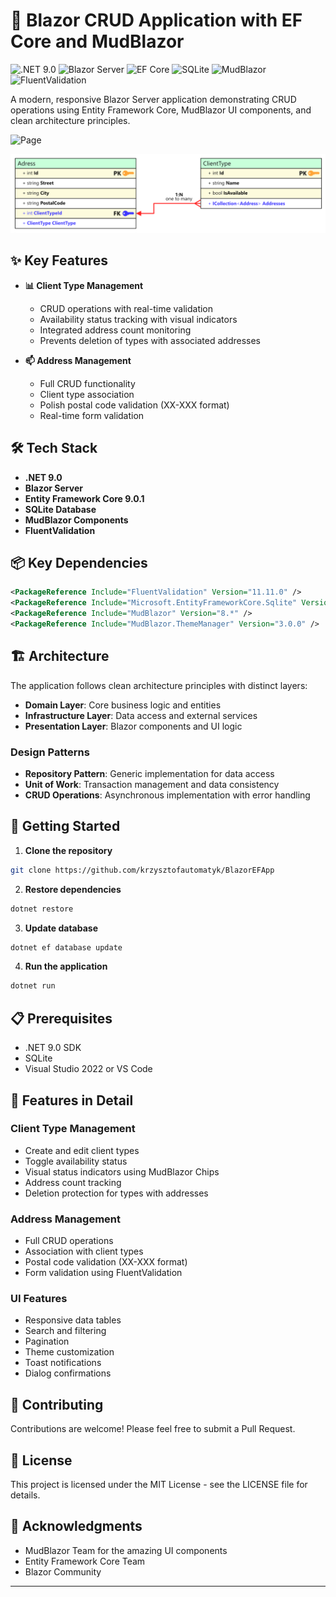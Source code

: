 # 🚀 Blazor CRUD Application with EF Core and MudBlazor
![.NET 9.0](https://img.shields.io/badge/.NET-9.0-blue?style=flat-square)
![Blazor Server](https://img.shields.io/badge/Blazor-Server-blue?style=flat-square)
![EF Core](https://img.shields.io/badge/EF%20Core-9.0.1-blue?style=flat-square)
![SQLite](https://img.shields.io/badge/SQLite-SQLite-blue?style=flat-square)
![MudBlazor](https://img.shields.io/badge/MudBlazor-8.x-brightgreen?style=flat-square)
![FluentValidation](https://img.shields.io/badge/FluentValidation-11.11.0-yellow?style=flat-square)

A modern, responsive Blazor Server application demonstrating CRUD operations using Entity Framework Core, MudBlazor UI components, and clean architecture principles.


![Page](./Images/BlazorEFApp.gif)


![EF](./Images/BlazorEFApp.png)


## ✨ Key Features

- **📊 Client Type Management**
  - CRUD operations with real-time validation
  - Availability status tracking with visual indicators
  - Integrated address count monitoring
  - Prevents deletion of types with associated addresses

- **📫 Address Management**
  - Full CRUD functionality
  - Client type association
  - Polish postal code validation (XX-XXX format)
  - Real-time form validation

## 🛠️ Tech Stack

- **.NET 9.0**
- **Blazor Server**
- **Entity Framework Core 9.0.1**
- **SQLite Database**
- **MudBlazor Components**
- **FluentValidation**

## 📦 Key Dependencies

```xml
<PackageReference Include="FluentValidation" Version="11.11.0" />
<PackageReference Include="Microsoft.EntityFrameworkCore.Sqlite" Version="9.0.1" />
<PackageReference Include="MudBlazor" Version="8.*" />
<PackageReference Include="MudBlazor.ThemeManager" Version="3.0.0" />
```

## 🏗️ Architecture

The application follows clean architecture principles with distinct layers:

- **Domain Layer**: Core business logic and entities
- **Infrastructure Layer**: Data access and external services
- **Presentation Layer**: Blazor components and UI logic

### Design Patterns

- **Repository Pattern**: Generic implementation for data access
- **Unit of Work**: Transaction management and data consistency
- **CRUD Operations**: Asynchronous implementation with error handling

## 🚀 Getting Started

1. **Clone the repository**
```bash
git clone https://github.com/krzysztofautomatyk/BlazorEFApp
```

2. **Restore dependencies**
```bash
dotnet restore
```

3. **Update database**
```bash
dotnet ef database update
```

4. **Run the application**
```bash
dotnet run
```

## 📋 Prerequisites

- .NET 9.0 SDK
- SQLite
- Visual Studio 2022 or VS Code

## 🎯 Features in Detail

### Client Type Management
- Create and edit client types
- Toggle availability status
- Visual status indicators using MudBlazor Chips
- Address count tracking
- Deletion protection for types with addresses

### Address Management
- Full CRUD operations
- Association with client types
- Postal code validation (XX-XXX format)
- Form validation using FluentValidation

### UI Features
- Responsive data tables
- Search and filtering
- Pagination
- Theme customization
- Toast notifications
- Dialog confirmations

## 🤝 Contributing

Contributions are welcome! Please feel free to submit a Pull Request.

## 📄 License

This project is licensed under the MIT License - see the LICENSE file for details.

## 🙏 Acknowledgments

- MudBlazor Team for the amazing UI components
- Entity Framework Core Team
- Blazor Community

---
